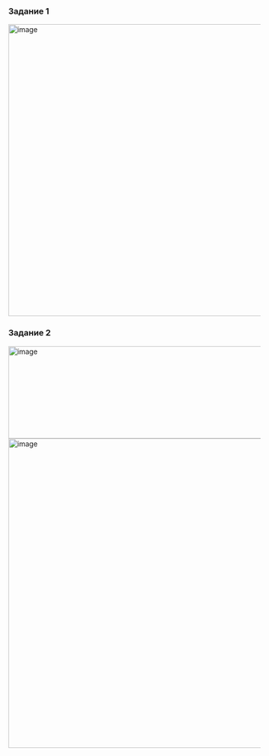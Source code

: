 ### Задание 1

<img width="757" height="582" alt="image" src="https://github.com/user-attachments/assets/2717f32e-3712-404d-9c67-1f64fec7e7fb" />

### Задание 2

<img width="592" height="184" alt="image" src="https://github.com/user-attachments/assets/f61985d9-7070-4815-81a5-df438eab9501" />

<img width="642" height="617" alt="image" src="https://github.com/user-attachments/assets/787da4ed-ece4-4ca6-97b0-c4b549d9bd77" />
